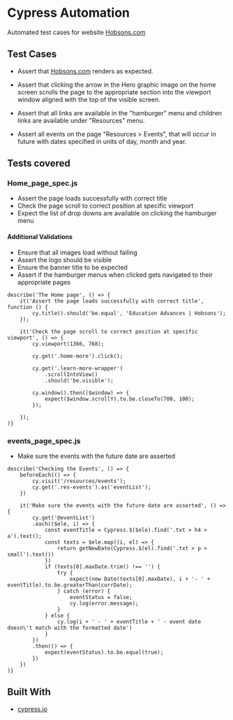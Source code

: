 # Cypress Automation

Automated test cases for website [Hobsons.com](https://www.hobsons.com/)

## Test Cases

- Assert that [Hobsons.com](https://hobsons.com/) renders as expected.

- Assert that clicking the arrow in the Hero graphic image on the home screen scrolls the page to the appropriate section into the viewport window aligned with the top of the visible screen.

- Assert that all links are available in the "hamburger" menu and children links are available under "Resources" menu.

- Assert all events on the page "Resources > Events", that will occur in future with dates specified in units of day, month and year.

## Tests covered
### Home_page_spec.js

- Assert the page loads successfully with correct title
- Check the page scroll to correct position at specific viewport
- Expect the list of drop downs are available on clicking the hamburger menu

#### Additional Validations

- Ensure that all images load without failing
- Assert the logo should be visible
- Ensure the banner title to be expected
- Assert if the hamburger menus when clicked gets navigated to their appropriate pages

```shell
describe('The Home page', () => {
    it('Assert the page loads successfully with correct title', function () {
        cy.title().should('be.equal', 'Education Advances | Hobsons');
    });

    it('Check the page scroll to correct position at specific viewport', () => {
        cy.viewport(1366, 768);

        cy.get('.home-more').click();

        cy.get('.learn-more-wrapper')
            .scrollIntoView()
            .should('be.visible');

        cy.window().then(($window) => {
            expect($window.scrollY).to.be.closeTo(700, 100);
        });

    });
)}
```

### events_page_spec.js

- Make sure the events with the future date are asserted

```shell
describe('Checking the Events', () => {
    beforeEach(() => {
        cy.visit('/resources/events');
        cy.get('.res-events').as('eventList');
    })

    it('Make sure the events with the future date are asserted', () => {
        cy.get('@eventList')
        .each(($ele, i) => {
            const eventTitle = Cypress.$($ele).find('.txt > h4 > a').text();
            const texts = $ele.map((i, el) => {
                return getNewDate(Cypress.$(el).find('.txt > p > small').text())
            })
            if (texts[0].maxDate.trim() !== '') {
                try {
                    expect(new Date(texts[0].maxDate), i + '- ' + eventTitle).to.be.greaterThan(currDate); 
                } catch (error) {
                    eventStatus = false;                             
                    cy.log(error.message);
                }
            } else {
                cy.log(i + ' - ' + eventTitle + ' - event date doesn\'t match with the formatted date')
            }     
        })
        .then(() => {
            expect(eventStatus).to.be.equal(true);
        })
    })
)}
```

## Built With

- [cypress.io](https://www.cypress.io/)

